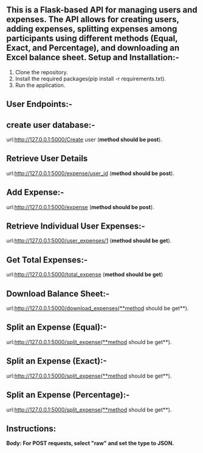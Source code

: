 This is a Flask-based API for managing users and expenses. The API allows for creating users, adding expenses, splitting expenses among participants using different methods (Equal, Exact, and Percentage), and downloading an Excel balance sheet.
Setup and Installation:-
---------------------------
1. Clone the repository.
2. Install the required packages(pip install -r requirements.txt).
3. Run the application.

User Endpoints:-
-------------------------
create user database:-
---------------------------
url:http://127.0.0.1:5000/Create user (**method should be post**).

Retrieve User Details
--------------------------
url:http://127.0.0.1:5000/expense/user_id (**method should be post**).

Add Expense:-
--------------------------
url:http://127.0.0.1:5000/expense (**method should be post**).

Retrieve Individual User Expenses:-
-------------------------------------
url:http://127.0.0.1:5000/user_expenses/1 (**method should be get**).

Get Total Expenses:-
----------------------------------
url:http://127.0.0.1:5000/total_expense (**method should be get**)

Download Balance Sheet:-
-----------------------------------
url:http://127.0.0.1:5000/download_expenses(**method should be get**).

Split an Expense (Equal):-
--------------------------------------
url:http://127.0.0.1:5000/split_expense(**method should be get**).

Split an Expense (Exact):-
--------------------------------------
url:http://127.0.0.1:5000/split_expense(**method should be get**).

Split an Expense (Percentage):-
---------------------------------
url:http://127.0.0.1:5000/split_expense(**method should be get**).

Instructions:
------------------
**Body: For POST requests, select "raw" and set the type to JSON.**




